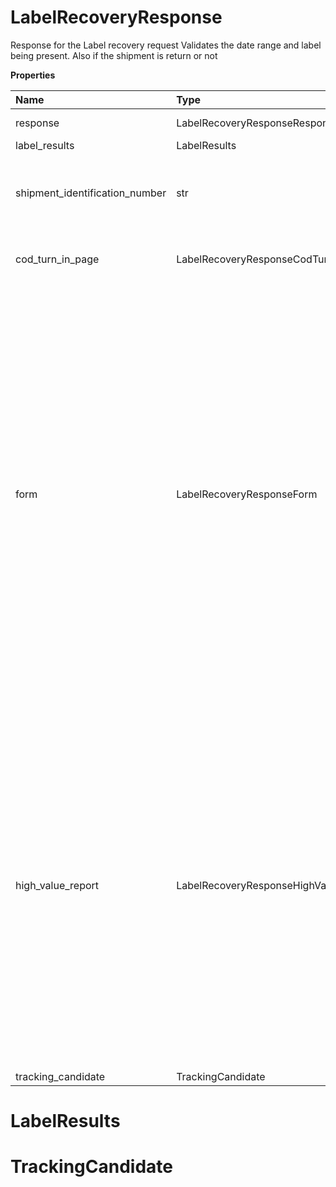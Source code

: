 # LabelRecoveryResponse

Response for the Label recovery request Validates the date range and label being present. Also if the shipment is return or not

**Properties**

| Name                           | Type                                 | Required | Description                                                                                                                                                                                                                                                                                                          |
| :----------------------------- | :----------------------------------- | :------- | :------------------------------------------------------------------------------------------------------------------------------------------------------------------------------------------------------------------------------------------------------------------------------------------------------------------- |
| response                       | LabelRecoveryResponseResponse        | ✅       | Response Container                                                                                                                                                                                                                                                                                                   |
| label_results                  | LabelResults                         | ✅       |                                                                                                                                                                                                                                                                                                                      |
| shipment_identification_number | str                                  | ❌       | Tracking number of the leading package in the shipment                                                                                                                                                                                                                                                               |
| cod_turn_in_page               | LabelRecoveryResponseCodTurnInPage   | ❌       | Container for COD Turnin Page.                                                                                                                                                                                                                                                                                       |
| form                           | LabelRecoveryResponseForm            | ❌       | Container tag for the International Forms. Currently, represents Commercial Invoice for Electronic Returns Label and Electronic Import Control Label. Applicable for Electronic Return Label and Electronic Import Control Label shipments only. Returned for request with SubVersion greater than or equal to 1707. |
| high_value_report              | LabelRecoveryResponseHighValueReport | ❌       | Container tag for the High Value Report for Electronic Returns Label and Electronic Import Control Label. Applicable for Electronic Return Label and Electronic Import Control Label shipments only. Returned for request with SubVersion greater than or equal to 1707.                                             |
| tracking_candidate             | TrackingCandidate                    | ❌       |                                                                                                                                                                                                                                                                                                                      |

# LabelResults

# TrackingCandidate

<!-- This file was generated by liblab | https://liblab.com/ -->

